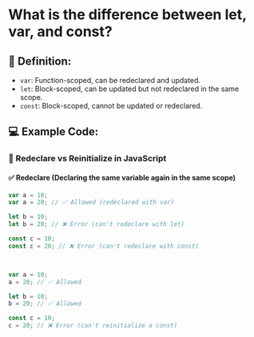 # What is the difference between let, var, and const?

## 🧠 Definition:

- `var`: Function-scoped, can be redeclared and updated.
- `let`: Block-scoped, can be updated but not redeclared in the same scope.
- `const`: Block-scoped, cannot be updated or redeclared.

## 💻 Example Code:

### 🔁 Redeclare vs Reinitialize in JavaScript

#### ✅ Redeclare (Declaring the same variable again in the same scope)

```js
var a = 10;
var a = 20; // ✅ Allowed (redeclared with var)

let b = 10;
let b = 20; // ❌ Error (can't redeclare with let)

const c = 10;
const c = 20; // ❌ Error (can't redeclare with const)



var a = 10;
a = 20; // ✅ Allowed

let b = 10;
b = 20; // ✅ Allowed

const c = 10;
c = 20; // ❌ Error (can't reinitialize a const)


```